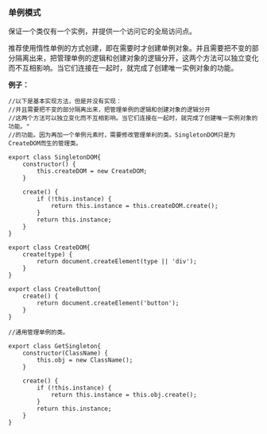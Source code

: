 ### 单例模式

保证一个类仅有一个实例，并提供一个访问它的全局访问点。

推荐使用惰性单例的方式创建，即在需要时才创建单例对象。并且需要把不变的部分隔离出来，把管理单例的逻辑和创建对象的逻辑分开，这两个方法可以独立变化而不互相影响。当它们连接在一起时，就完成了创建唯一实例对象的功能。

**例子：**

```
//以下是基本实现方法，但是并没有实现：
//并且需要把不变的部分隔离出来，把管理单例的逻辑和创建对象的逻辑分开
//这两个方法可以独立变化而不互相影响。当它们连接在一起时，就完成了创建唯一实例对象的功能。"
//的功能。因为再加一个单例元素时，需要修改管理单利的类。SingletonDOM只是为CreateDOM而生的管理类。

export class SingletonDOM{
    constructor() {
        this.createDOM = new CreateDOM;
    }

    create() {
        if (!this.instance) {
            return this.instance = this.createDOM.create();
        }
        return this.instance;
    }
}

export class CreateDOM{
    create(type) {
        return document.createElement(type || 'div');
    }
}

export class CreateButton{
    create() {
        return document.createElement('button');
    }
}

//通用管理单例的类。

export class GetSingleton{
    constructor(ClassName) {
        this.obj = new ClassName();
    }

    create() {
        if (!this.instance) {
            return this.instance = this.obj.create();
        }
        return this.instance;
    }
}

```
<!--stackedit_data:
eyJoaXN0b3J5IjpbNDYwODAzMDA1LDE1NzQ5NTQ2MzZdfQ==
-->